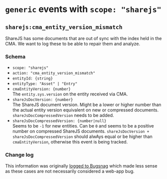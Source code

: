 # `generic` events with `scope: "sharejs"`

## `sharejs:cma_entity_version_mismatch`
ShareJS has some documents that are out of sync with the index held in the CMA.
We want to log these to be able to repair them and analyze.

### Schema
 - `scope: "sharejs"`
 - `action: "cma_entity_version_mismatch"`
 - `entityId: {string}`
 - `entityType: "Asset" | "Entry"`
 - `cmaEntityVersion: {number}`  
The `entity.sys.version` on the entity received via CMA.
 - `shareJsDocVersion: {number}`  
The ShareJS document version. Might be a lower or higher number than the actual entity version equivalent on new or compressed documents. `shareJsDocCompressedVersion` needs to be added.
 - `shareJsDocCompressedVersion: {number|null}`  
Seems to be `-1` for new entities. Can be `0` and seems to be a positive number on compressed ShareJS documents. `shareJsDocVersion + shareJsDocCompressedVersion` should alwAys equal or be higher than `cmaEntityVersion`, otherwise this event is being tracked.

### Change log
This information was originally [logged to Bugsnag](https://app.bugsnag.com/contentful/user-interface/errors/5a1dc0e4a29eb5001927066f) which made less sense as these
cases are not necessarily considered a web-app bug.
